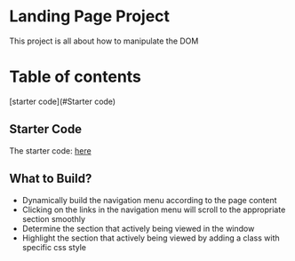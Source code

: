 # Landing Page Project
This project is all about how to manipulate the DOM

# Table of contents

[starter code](#Starter code)

## Starter Code
The starter code: [here](https://github.com/udacity/fend/tree/refresh-2019/projects/landing-page)

## What to Build?
- Dynamically build the navigation menu according to the page content
- Clicking on the links in the navigation menu will scroll to the appropriate section smoothly
- Determine the section that actively being viewed in the window
- Highlight the section that actively being viewed by adding a class with specific css style
